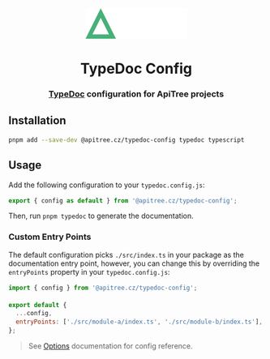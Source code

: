 <div align="center">

<a href="https://github.com/ApiTreeCZ">
<img alt="ApiTree s.r.o." src="https://raw.githubusercontent.com/ApiTreeCZ/toolbox/refs/heads/develop/public/apitree.png?v=2025-01-28" width="201" />
</a>

# TypeDoc Config

### [TypeDoc](https://typedoc.org) configuration for ApiTree projects

</div>

## Installation

```bash
pnpm add --save-dev @apitree.cz/typedoc-config typedoc typescript
```

## Usage

Add the following configuration to your `typedoc.config.js`:

```javascript
export { config as default } from '@apitree.cz/typedoc-config';
```

Then, run `pnpm typedoc` to generate the documentation.

### Custom Entry Points

The default configuration picks `./src/index.ts` in your package as the documentation entry point, however, you can
change this by overriding the `entryPoints` property in your `typedoc.config.js`:

```javascript
import { config } from '@apitree.cz/typedoc-config';

export default {
  ...config,
  entryPoints: ['./src/module-a/index.ts', './src/module-b/index.ts'],
};
```

> See [Options](https://typedoc.org/options/) documentation for config reference.
